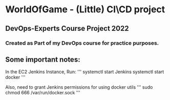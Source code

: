 # WorldOfGame - (Little) CI\CD project
## DevOps-Experts Course Project 2022
### Created as Part of my DevOps course for practice purposes.

## Some important notes:
In the EC2 Jenkins Instance,
Run:
'''
systemctl start Jenkins
systemctl start docker
'''

Also, need to grant Jenkins permissions for using docker utils
'''
sudo chmod 666 /var/run/docker.sock
'''


